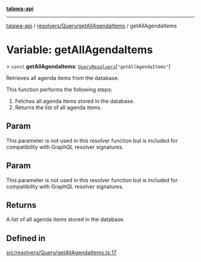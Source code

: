 [**talawa-api**](../../../../README.md)

***

[talawa-api](../../../../modules.md) / [resolvers/Query/getAllAgendaItems](../README.md) / getAllAgendaItems

# Variable: getAllAgendaItems

\> `const` **getAllAgendaItems**: [`QueryResolvers`](../../../../types/generatedGraphQLTypes/type-aliases/QueryResolvers.md)\[`"getAllAgendaItems"`\]

Retrieves all agenda items from the database.

This function performs the following steps:
1. Fetches all agenda items stored in the database.
2. Returns the list of all agenda items.

## Param

This parameter is not used in this resolver function but is included for compatibility with GraphQL resolver signatures.

## Param

This parameter is not used in this resolver function but is included for compatibility with GraphQL resolver signatures.

## Returns

A list of all agenda items stored in the database.

## Defined in

[src/resolvers/Query/getAllAgendaItems.ts:17](https://github.com/PalisadoesFoundation/talawa-api/blob/039b0f127fb8caa46d57186ab4b3bb27fe150903/src/resolvers/Query/getAllAgendaItems.ts#L17)
